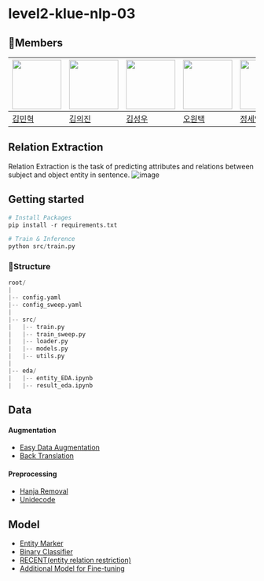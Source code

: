 # level2-klue-nlp-03

## 🌱Members

|<img src='https://avatars.githubusercontent.com/u/110003154?v=4' height=100 width=100px></img>|<img src='https://avatars.githubusercontent.com/u/60145579?v=4' height=100 width=100px></img>|<img src='https://avatars.githubusercontent.com/u/54995090?v=4' height=100 width=100px></img>|<img src='https://avatars.githubusercontent.com/u/75467530?v=4' height=100 width=100px></img>|<img src='https://avatars.githubusercontent.com/u/65614582?v=4' height=100 width=100px></img>|
| --- | --- | --- | --- | --- |
| [김민혁](https://github.com/torchtorchkimtorch) | [김의진](https://github.com/KimuGenie) | [김성우](https://github.com/tjddn0402) | [오원택](https://github.com/dnjdsxor21) | [정세연](https://github.com/jjsyeon) |

## Relation Extraction 
Relation Extraction is the task of predicting attributes and relations between subject and object entity in sentence. 
![image](https://github.com/boostcampaitech5/level2_klue-nlp-03/assets/75467530/795279d0-c017-4eab-8def-3f5621189882)


## Getting started

```python
# Install Packages
pip install -r requirements.txt

# Train & Inference
python src/train.py
```
  
### 📂Structure

```python
root/
|
|-- config.yaml
|-- config_sweep.yaml
|
|-- src/
|   |-- train.py
|   |-- train_sweep.py
|   |-- loader.py
|   |-- models.py
|   |-- utils.py
|
|-- eda/
|   |-- entity_EDA.ipynb
|   |-- result_eda.ipynb
```

## Data
#### Augmentation
- [Easy Data Augmentation](https://github.com/toriving/KoEDA)
- [Back Translation](https://github.com/ssut/py-googletrans)
#### Preprocessing
- [Hanja Removal](https://github.com/suminb/hanja)
- [Unidecode](https://github.com/avian2/unidecode)

## Model
- [Entity Marker](https://arxiv.org/abs/2102.01373)
- [Binary Classifier](https://www.kaggle.com/code/duongthanhhung/bert-relation-extraction)
- [RECENT(entity relation restriction)](https://arxiv.org/abs/2105.08393)
- [Additional Model for Fine-tuning](https://arxiv.org/abs/1906.03158)
